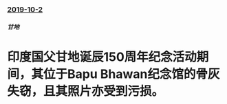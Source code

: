 ### [2019-10-2](/news/2019/10/2/index.md)

##### 甘地
# 印度国父甘地诞辰150周年纪念活动期间，其位于Bapu Bhawan纪念馆的骨灰失窃，且其照片亦受到污损。



